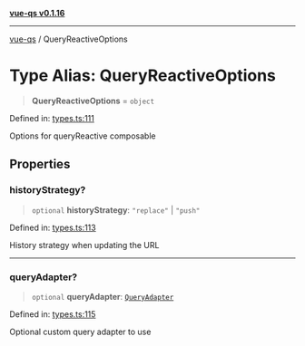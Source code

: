 [**vue-qs v0.1.16**](../README.md)

---

[vue-qs](../README.md) / QueryReactiveOptions

# Type Alias: QueryReactiveOptions

> **QueryReactiveOptions** = `object`

Defined in: [types.ts:111](https://github.com/iamsomraj/vue-qs/blob/e1f88d67026c08e56605a693106ef6b717bd39ad/src/types.ts#L111)

Options for queryReactive composable

## Properties

### historyStrategy?

> `optional` **historyStrategy**: `"replace"` \| `"push"`

Defined in: [types.ts:113](https://github.com/iamsomraj/vue-qs/blob/e1f88d67026c08e56605a693106ef6b717bd39ad/src/types.ts#L113)

History strategy when updating the URL

---

### queryAdapter?

> `optional` **queryAdapter**: [`QueryAdapter`](QueryAdapter.md)

Defined in: [types.ts:115](https://github.com/iamsomraj/vue-qs/blob/e1f88d67026c08e56605a693106ef6b717bd39ad/src/types.ts#L115)

Optional custom query adapter to use
